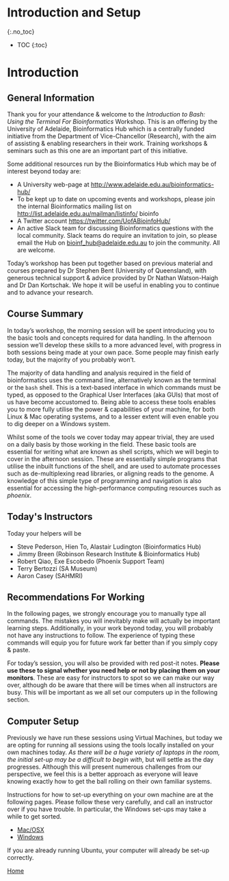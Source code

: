 # Introduction and Setup
{:.no_toc}

* TOC
{:toc}

# Introduction

## General Information

Thank you for your attendance & welcome to the *Introduction to Bash: Using the Terminal For Bioinformatics* Workshop.
This is an offering by the University of Adelaide, Bioinformatics Hub which is a centrally funded initiative from the Department of Vice-Chancellor (Research), with the aim of assisting & enabling researchers in their work.
Training workshops & seminars such as this one are an important part of this initiative.

Some additional resources run by the Bioinformatics Hub which may be of interest beyond today are:

- A University web-page at http://www.adelaide.edu.au/bioinformatics-hub/
- To be kept up to date on upcoming events and workshops, please join the internal Bioinformatics mailing list on http://list.adelaide.edu.au/mailman/listinfo/ bioinfo
- A Twitter account https://twitter.com/UofABioinfoHub/
- An active Slack team for discussing Bioinformatics questions with the local community. Slack teams do require an invitation to join, so please email the Hub on bioinf_hub@adelaide.edu.au to join the community. All are welcome.

Today’s workshop has been put together based on previous material and courses prepared by Dr Stephen Bent (University of Queensland), with generous technical support & advice provided by Dr Nathan Watson-Haigh and Dr Dan Kortschak.
We hope it will be useful in enabling you to continue and to advance your research.

## Course Summary

In today’s workshop, the morning session will be spent introducing you to the basic tools and concepts required for data handling.
In the afternoon session we’ll develop these skills to a more advanced level, with progress in both sessions being made at your own pace.
Some people may finish early today, but the majority of you probably won’t.

The majority of data handling and analysis required in the field of bioinformatics uses the command line, alternatively known as the terminal or the `bash` shell.
This is a text-based interface in which commands must be typed, as opposed to the Graphical User Interfaces (aka GUIs) that most of us have become accustomed to.
Being able to access these tools enables you to more fully utilise the power & capabilities of your machine, for both Linux & Mac operating systems, and to a lesser extent will even enable you to dig deeper on a Windows system.

Whilst some of the tools we cover today may appear trivial, they are used on a daily basis by those working in the field.
These basic tools are essential for writing what are known as shell scripts, which we will begin to cover in the afternoon session.
These are essentially simple programs that utilise the inbuilt functions of the shell, and are used to automate processes such as de-multiplexing read libraries, or aligning reads to the genome.
A knowledge of this simple type of programming and navigation is also essential for accessing the high-performance computing resources such as *phoenix*.

## Today's Instructors

Today your helpers will be

- Steve Pederson, Hien To, Alastair Ludington (Bioinformatics Hub)
- Jimmy Breen (Robinson Research Institute & Bioinformatics Hub)
- Robert Qiao, Exe Escobedo (Phoenix Support Team)
- Terry Bertozzi (SA Museum)
- Aaron Casey (SAHMRI)

## Recommendations For Working

In the following pages, we strongly encourage you to manually type all commands.
The mistakes you will inevitably make will actually be important learning steps.
Additionally, in your work beyond today, you will probably not have any instructions to follow.
The experience of typing these commands will equip you for future work far better than if you simply copy & paste.

For today’s session, you will also be provided with red post-it notes.
**Please use these to signal whether you need help or not by placing them on your monitors**.
These are easy for instructors to spot so we can make our way over, although do be aware that there will be times when all instructors are busy.
This will be important as we all set our computers up in the following section.

## Computer Setup

Previously we have run these sessions using Virtual Machines, but today we are opting for running all sessions using the tools locally installed on your own machines today.
*As there will be a huge variety of laptops in the room, the initial set-up may be a difficult to begin with*, but will settle as the day progresses.
Although this will present numerous challenges from our perspective, we feel this is a better approach as everyone will leave knowing exactly how to get the ball rolling on their own familiar systems.

Instructions for how to set-up everything on your own machine are at the following pages.
Please follow these very carefully, and call an instructor over if you have trouble.
In particular, the Windows set-ups may take a while to get sorted.

- [Mac/OSX](../install/osxInstall)
- [Windows](../install/windowsInstall)

If you are already running Ubuntu, your computer will already be set-up correctly.

[Home](../)
